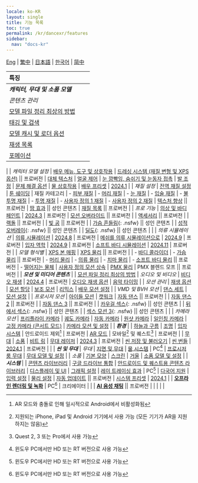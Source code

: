 ```yaml
---
locale: ko-KR
layout: single
title: 기능 목록
toc: true
permalink: /kr/dancexr/features
sidebar:
  nav: "docs-kr"
---
```

[Eng](/dancexr/features) | [繁中](/tw/dancexr/features) | [日本語](/jp/dancexr/features) | [한국어](/kr/dancexr/features) | [简中](/zh/dancexr/features)

| 특징 |  |  |
| :--- | --- |---: |
| ***캐릭터, 무대 및 소품 모델*** 
| *콘텐츠 관리*
| [모델 파일 정리 최상의 방법](preparecontent#3d-models)
| [태깅 및 검색](features/tagging) 
| [모델 캐시 및 로더 옵션](features/loader_options) 
| [재생 목록](features/actor_playlist)
| [포메이션](features/formation)
|
| *캐릭터 모델 설정*
| [배우 메뉴, 도구 및 상호작용](features/actor_tools)
| [드레싱 시스템 (재질 변형 및 XPS 옵션)](features/optionals) || 프로버전
| [대체 텍스처](features/alternative_textures)
| [얼굴 제어](features/facial_control)
| [눈 깜빡임, 숨쉬기 및 눈동자 접촉](features/eyecontact)
| [발 조정](features/feet_adjustments)
| [문제 해결 옵션](features/troubleshooting_options)
| [물 상호작용](features/water_interaction.md)
| [배우 프리셋](features/actor_presets.md) | [2024.1](releases/2024.1.md)
|
| *재질 설정*
| [전역 재질 설정](features/material_global.md)
| [툰 쉐이딩](features/toon_shading.md)
| 재질 카테고리
| - [피부 재질](features/material_skin.md)
| - [머리 재질](features/material_hair.md)
| - [눈 재질](features/material_eyes.md)
| - [입술 재질](features/material_lips.md)
| - [불투명 재질](features/material_opaque.md)
| - [투명 재질](features/material_transparent.md)
| - [사용자 정의 1 재질](features/material_custom1.md)
| - [사용자 정의 2 재질](features/material_custom1.md)
| [텍스처 향상](features/texture_enhancement.md) || 프로버전
| [땀 효과](features/sweat_effect.md) || 성인 콘텐츠
| [재질 목록](features/material_settings.md#material-list) || 프로버전
|
| *프로 기능*
| [의상 및 바디 페인트](features/outfit_body_paint) | [2024.3](releases/2024.3.md) | 프로버전
| [모션 오버라이드](features/motion_override) || 프로버전 |
| [액세서리](features/accessory.md) || 프로버전 |
| [랙돌](features/ragdoll.md) || 프로버전 |
| [빛 공](features/lightball.md) || 프로버전 |
| [가슴 흔들림](features/boob_shake_sex_overlay){: .nsfw} || 성인 콘텐츠 |
| [성적 오버레이](features/boob_shake_sex_overlay){: .nsfw} || 성인 콘텐츠 |
| [딜도](features/dildo){: .nsfw} || 성인 콘텐츠 |
|
| *의류 시뮬레이션*
| [의류 시뮬레이션](features/cloth_simulation) | [2024.8](releases/2024.8.md) | 프로버전
| [메쉬를 의류 시뮬레이션으로](features/mesh_to_cloth) | [2024.9](releases/2024.9.md) | 프로버전
| [입자 역학](features/particle_dynamics) | [2024.9](releases/2024.9.md) | 프로버전
| [소프트 바디 시뮬레이션](features/softbody) | [2024.11](releases/2024.9.md) | 프로버전
|
| *모델 형식별*
| [XPS 본 매핑](features/bone_mapper.md)
| [XPS 물리](features/xps_physics) || 프로버전 |
| - [바디 콜라이더](features/xps_body_colliders.md)
| - [가슴 물리](features/xps_boobs.md) || 프로버전
| - [머리 물리](features/xps_hair.md)
| - [의류 물리](features/xps_cloth.md)
| - [치마 물리](features/xps_skirt.md)
| - [소프트 바디 물리](features/xps_softbody.md) || 프로버전
| - [떨어지는 물체](features/xps_detach.md)
| [사용자 정의 모션 상속](features/custom_inherit.md)
| [PMX 물리](features/pmx_physics)
| PMX 블렌드 모프 || 프로버전
|
| ***모션 및 미디어 콘텐츠*** |
| [모션 파일 정리 최상의 방법](preparecontent#motion-files)
| *오디오 및 비디오*
| [비디오 재생](features/video_playback) | [2024.4](releases/2024.4.md) | 프로버전
| [오디오 재생 옵션](features/audio_options)
| [음악 타이밍](features/music_timing)
|
| *모션 관리*
| [재생 옵션](features/playback_options)
| [모션 할당](features/assign_motion)
| [보조 모션](features/secondary_motion)
| [리믹스](features/remix)
| [배우 모션 설정](features/actor_motion_settings)
|
| *VMD 및 BVH 모션*
| [댄스 세트](features/dance_set)
| [모션 설정](features/motion_settings)
|
| *프로시저 모션*
| [아이들 모션](features/idle_motion.md)
| [캣워크](features/catwalk.md)
| [자동 댄스](features/autodance) || 프로버전 |
| [자동 댄스 2](features/autodance2) || 프로버전 |
| [자동 댄스 3](features/autodance3.md) || 프로버전 |
| [카우걸 섹스](features/scg_motion){: .nsfw} || 성인 콘텐츠 |
| [뒤에서 섹스](features/sfb_motion){: .nsfw} || 성인 콘텐츠 |
| [섹스 모션 3](features/sm3_motion){: .nsfw} || 성인 콘텐츠 |
|
| *카메라 모션*
| [프리플라이 카메라](features/camera)
| [궤도 카메라](features/camera)
| [자동 카메라](features/camera)
| [원샷 카메라](features/camera)
| [일인칭 카메라](features/camera)
| [고정 카메라 (콘서트 모드)](features/camera)
| [카메라 모션 및 설정](features/camera)
|
| ***환경*** |
| [하늘과 구름](features/skymap)
| [조명](features/lighting)
| [입자 시스템](features/particles) | 안드로이드 제외[^4] | 프로버전
| [AR 모드](features/ar_mode) | 모바일[^2] 및 퀘스트[^3] | 프로버전 | 
| [무대](features/stages)
| [소품](features/props)
| [비트 링](features/beats_ring.md)
| [무대 레이저](features/laser.md) | [2024.3](releases/2024.3.md) | 프로버전
| [씬 저장 및 불러오기](features/save_scene.md)
| [씬 번들](features/scene_bundle.md) | [2024.1](releases/2024.1.md) | 프로버전 |
|
| ***씬 및 무대***
| *무대*
| [지면 및 무대](features/ground)
| [물 시스템](features/water_system.md) | PC[^1]
| [프로시저 룸 무대](features/room_stage)
| [무대 모델 및 설정](features/stages)
|
| *소품*
| [기본 모양](features/primitive_shapes)
| [스크린](features/screen.md)
| [거울](features/mirror.md)
| [소품 모델 및 설정](features/props.md)
|
| ***시스템*** |
| [콘텐츠 라이브러리](preparecontent)
| [구글 드라이브 통합](features/googledrive)
| [안드로이드 및 퀘스트용 콘텐츠 라이브러리](content_android_quest)
| [디스플레이 및 UI](features/display_settings)
| [그래픽 설정](features/graphics)
| [레이 트레이싱 효과](features/raytracing.md) | PC[^1]
| [다국어 지원](features/languages.md)
| [입력 설정](features/controls)
| [물리 설정](features/system_physics)
| [자동 업데이트](features/autoupdate) || 프로버전
| [시스템 프리셋](features/system_presets.md) | [2024.1](releases/2024.1.md)
|
| [**오프라인 렌더링 및 녹화**](creator.md) | PC[^1] | 크리에이터 | 
|
| [**AI 음성 채팅**](ai_chat) || 프로버전 |
|  |  |  |


[^1]: 윈도우 PC에서만 HD 또는 RT 버전으로 사용 가능

[^2]: 지원되는 iPhone, iPad 및 Android 기기에서 사용 가능 (모든 기기가 AR을 지원하지는 않음)

[^3]: Quest 2, 3 또는 Pro에서 사용 가능

[^4]: AR 모드와 충돌로 인해 일시적으로 Android에서 비활성화됨